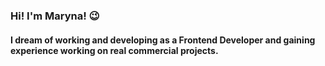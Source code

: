 <h3>Hi! I'm Maryna! 😉</h3>
<h4>I dream of working and developing as a Frontend Developer and gaining experience working on real commercial projects.</h4>

